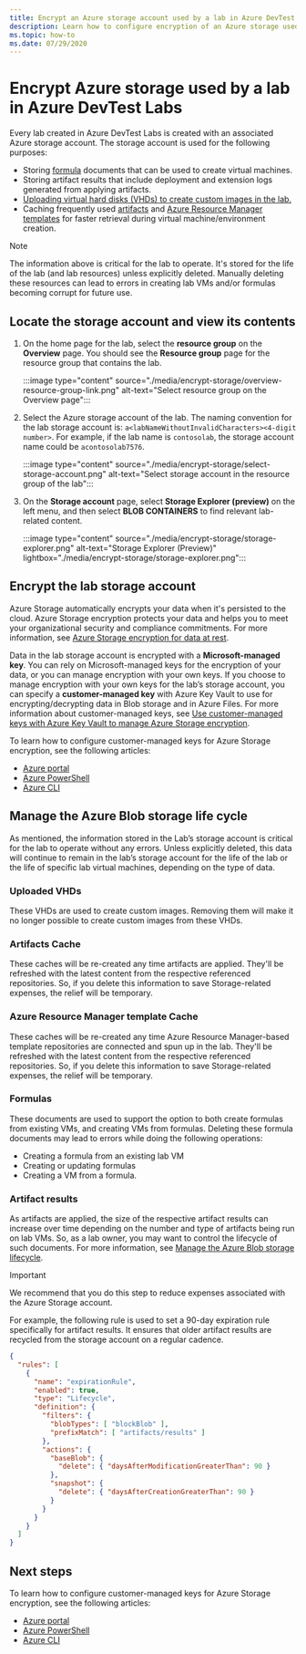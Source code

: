 ```yaml
---
title: Encrypt an Azure storage account used by a lab in Azure DevTest Labs
description: Learn how to configure encryption of an Azure storage used by a lab in Azure DevTest Labs 
ms.topic: how-to
ms.date: 07/29/2020
---
```


# Encrypt Azure storage used by a lab in Azure DevTest Labs
Every lab created in Azure DevTest Labs is created with an associated Azure storage account. The storage account is used for the following purposes: 

- Storing [formula](devtest-lab-manage-formulas.md) documents that can be used to create virtual machines.
- Storing artifact results that include deployment and extension logs generated from applying artifacts. 
- [Uploading virtual hard disks (VHDs) to create custom images in the lab.](devtest-lab-create-template.md)
- Caching frequently used [artifacts](add-artifact-vm.md) and [Azure Resource Manager templates](devtest-lab-create-environment-from-arm.md) for faster retrieval during virtual machine/environment creation.

> [!NOTE]
> The information above is critical for the lab to operate. It's stored for the life of the lab (and lab resources) unless explicitly deleted. Manually deleting these resources can lead to errors in creating lab VMs and/or formulas becoming corrupt for future use. 

## Locate the storage account and view its contents

1. On the home page for the lab, select the **resource group** on the **Overview** page. You should see the **Resource group** page for the resource group that contains the lab. 

    :::image type="content" source="./media/encrypt-storage/overview-resource-group-link.png" alt-text="Select resource group on the Overview page":::
1. Select the Azure storage account of the lab. The naming convention for the lab storage account is: `a<labNameWithoutInvalidCharacters><4-digit number>`. For example, if the lab name is `contosolab`, the storage account name could be `acontosolab7576`. 

    :::image type="content" source="./media/encrypt-storage/select-storage-account.png" alt-text="Select storage account in the resource group of the lab":::
3. On the **Storage account** page, select **Storage Explorer (preview)** on the left menu, and then select **BLOB CONTAINERS** to find relevant lab-related content. 

   :::image type="content" source="./media/encrypt-storage/storage-explorer.png" alt-text="Storage Explorer (Preview)" lightbox="./media/encrypt-storage/storage-explorer.png":::

## Encrypt the lab storage account
Azure Storage automatically encrypts your data when it's persisted to the cloud. Azure Storage encryption protects your data and helps you to meet your organizational security and compliance commitments. For more information, see [Azure Storage encryption for data at rest](../storage/common/storage-service-encryption.md).

Data in the lab storage account is encrypted with a **Microsoft-managed key**. You can rely on Microsoft-managed keys for the encryption of your data, or you can manage encryption with your own keys. If you choose to manage encryption with your own keys for the lab’s storage account, you can specify a **customer-managed key** with Azure Key Vault to use for encrypting/decrypting data in Blob storage and in Azure Files. For more information about customer-managed keys, see [Use customer-managed keys with Azure Key Vault to manage Azure Storage encryption](../storage/common/customer-managed-keys-overview.md).

To learn how to configure customer-managed keys for Azure Storage encryption, see the following articles: 

- [Azure portal](../storage/common/customer-managed-keys-configure-key-vault.md)
- [Azure PowerShell](../storage/common/customer-managed-keys-configure-key-vault.md)
- [Azure CLI](../storage/common/customer-managed-keys-configure-key-vault.md)


## Manage the Azure Blob storage life cycle
As mentioned, the information stored in the Lab’s storage account is critical for the lab to operate without any errors. Unless explicitly deleted, this data will continue to remain in the lab’s storage account for the life of the lab or the life of specific lab virtual machines, depending on the type of data.

### Uploaded VHDs
These VHDs are used to create custom images. Removing them will make it no longer possible to create custom images from these VHDs.

### Artifacts Cache
These caches will be re-created any time artifacts are applied. They'll be refreshed with the latest content from the respective referenced repositories. So, if you delete this information to save Storage-related expenses, the relief will be temporary.

### Azure Resource Manager template Cache
These caches will be re-created any time Azure Resource Manager-based template repositories are connected and spun up in the lab. They'll be refreshed with the latest content from the respective referenced repositories. So, if you delete this information to save Storage-related expenses, the relief will be temporary.

### Formulas
These documents are used to support the option to both create formulas from existing VMs, and creating VMs from formulas. Deleting these formula documents may lead to errors while doing the following operations:

- Creating a formula from an existing lab VM
- Creating or updating formulas 
- Creating a VM from a formula.

### Artifact results
As artifacts are applied, the size of the respective artifact results can increase over time depending on the number and type of artifacts being run on lab VMs. So, as a lab owner, you may want to control the lifecycle of such documents. For more information, see [Manage the Azure Blob storage lifecycle](../storage/blobs/lifecycle-management-overview.md).

> [!IMPORTANT]
> We recommend that you do this step to reduce expenses associated with the Azure Storage account. 

For example, the following rule is used to set a 90-day expiration rule specifically for artifact results. It ensures that older artifact results are recycled from the storage account on a regular cadence.

```json
{
  "rules": [
    {
      "name": "expirationRule",
      "enabled": true,
      "type": "Lifecycle",
      "definition": {
        "filters": {
          "blobTypes": [ "blockBlob" ],
          "prefixMatch": [ "artifacts/results" ]
        },
        "actions": {
          "baseBlob": {
            "delete": { "daysAfterModificationGreaterThan": 90 }
          },
          "snapshot": {
            "delete": { "daysAfterCreationGreaterThan": 90 }
          }
        }
      }
    }
  ]
}
```

## Next steps
To learn how to configure customer-managed keys for Azure Storage encryption, see the following articles: 

- [Azure portal](../storage/common/customer-managed-keys-configure-key-vault.md)
- [Azure PowerShell](../storage/common/customer-managed-keys-configure-key-vault.md)
- [Azure CLI](../storage/common/customer-managed-keys-configure-key-vault.md)